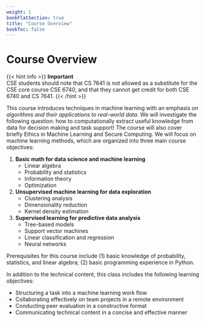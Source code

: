 ```yaml
---
weight: 1
bookFlatSection: true
title: "Course Overview"
bookToc: false
---
```


# Course Overview

{{< hint info >}}
**Important**  
CSE students should note that CS 7641 is not allowed as a substitute for the CSE core course CSE 6740, and that they cannot get credit for both CSE 6740 and CS 7641.
{{< /hint >}}

This course introduces techniques in machine learning with an emphasis on _algorithms and their applications to real-world data_.
 We will investigate the following question: how to computationally extract useful knowledge from data for decision making and 
 task support! The course will also cover briefly Ethics in Machine Learning and Secure Computing. We will focus on machine learning methods,
 which are organized into three main course objectives:

1. **Basic math for data science and machine learning**
   - Linear algebra
   - Probability and statistics
   - Information theory
   - Optimization
2. **Unsupervised machine learning for data exploration**
   - Clustering analysis
   - Dimensionality reduction
   - Kernel density estimation
3. **Supervised learning for predictive data analysis**
   - Tree-based models
   - Support vector machines
   - Linear classification and regression
   - Neural networks

Prerequisites for this course include (1) basic knowledge of probability, statistics, and linear algebra; (2) basic programming experience in Python.

In addition to the technical content, this class includes the following learning objectives:

- Structuring a task into a machine learning work flow
- Collaborating effectively on team projects in a remote environment
- Conducting peer evaluation in a constructive format
- Communicating technical content in a concise and effective manner
